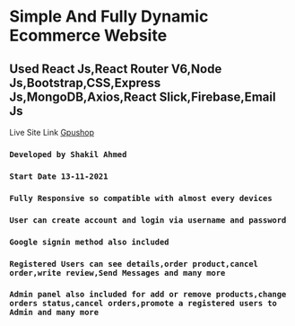 # Simple And Fully Dynamic Ecommerce Website

## Used React Js,React Router V6,Node Js,Bootstrap,CSS,Express Js,MongoDB,Axios,React Slick,Firebase,Email Js

Live Site Link [Gpushop](https://gpushop.netlify.app/)

### `Developed by Shakil Ahmed`

### `Start Date 13-11-2021`

### `Fully Responsive so compatible with almost every devices`

### `User can create account and login via username and password`

### `Google signin method also included`

### `Registered Users can see details,order product,cancel order,write review,Send Messages and many more`

### `Admin panel also included for add or remove products,change orders status,cancel orders,promote a registered users to Admin and many more`
